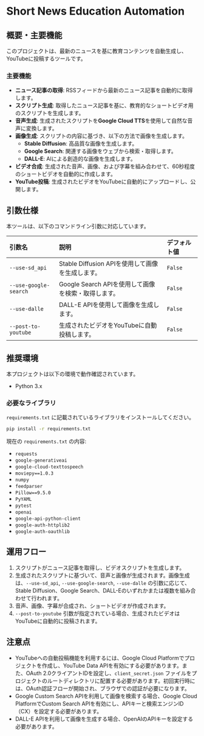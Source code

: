 # Short News Education Automation

## 概要・主要機能

このプロジェクトは、最新のニュースを基に教育コンテンツを自動生成し、YouTubeに投稿するツールです。

### 主要機能

- **ニュース記事の取得**: RSSフィードから最新のニュース記事を自動的に取得します。
- **スクリプト生成**: 取得したニュース記事を基に、教育的なショートビデオ用のスクリプトを生成します。
- **音声生成**: 生成されたスクリプトを**Google Cloud TTS**を使用して自然な音声に変換します。
- **画像生成**: スクリプトの内容に基づき、以下の方法で画像を生成します。
    - **Stable Diffusion**: 高品質な画像を生成します。
    - **Google Search**: 関連する画像をウェブから検索・取得します。
    - **DALL-E**: AIによる創造的な画像を生成します。
- **ビデオ合成**: 生成された音声、画像、および字幕を組み合わせて、60秒程度のショートビデオを自動的に作成します。
- **YouTube投稿**: 生成されたビデオをYouTubeに自動的にアップロードし、公開します。

## 引数仕様

本ツールは、以下のコマンドライン引数に対応しています。

| 引数名               | 説明                                                                 | デフォルト値 |
| :------------------- | :------------------------------------------------------------------- | :----------- |
| `--use-sd_api`       | Stable Diffusion APIを使用して画像を生成します。                     | `False`      |
| `--use-google-search`| Google Search APIを使用して画像を検索・取得します。                  | `False`      |
| `--use-dalle`        | DALL-E APIを使用して画像を生成します。                               | `False`      |
| `--post-to-youtube`  | 生成されたビデオをYouTubeに自動投稿します。                          | `False`      |

## 推奨環境

本プロジェクトは以下の環境で動作確認されています。

- Python 3.x

### 必要なライブラリ

`requirements.txt` に記載されているライブラリをインストールしてください。

```bash
pip install -r requirements.txt
```

現在の `requirements.txt` の内容:
- `requests`
- `google-generativeai`
- `google-cloud-texttospeech`
- `moviepy==1.0.3`
- `numpy`
- `feedparser`
- `Pillow==9.5.0`
- `PyYAML`
- `pytest`
- `openai`
- `google-api-python-client`
- `google-auth-httplib2`
- `google-auth-oauthlib`

## 運用フロー

1. スクリプトがニュース記事を取得し、ビデオスクリプトを生成します。
2. 生成されたスクリプトに基づいて、音声と画像が生成されます。画像生成は、`--use-sd_api`, `--use-google-search`, `--use-dalle` の引数に応じて、Stable Diffusion、Google Search、DALL-Eのいずれかまたは複数を組み合わせて行われます。
3. 音声、画像、字幕が合成され、ショートビデオが作成されます。
4. `--post-to-youtube` 引数が指定されている場合、生成されたビデオはYouTubeに自動的に投稿されます。

## 注意点

- YouTubeへの自動投稿機能を利用するには、Google Cloud Platformでプロジェクトを作成し、YouTube Data APIを有効にする必要があります。また、OAuth 2.0クライアントIDを設定し、`client_secret.json` ファイルをプロジェクトのルートディレクトリに配置する必要があります。初回実行時には、OAuth認証フローが開始され、ブラウザでの認証が必要になります。
- Google Custom Search APIを利用して画像を検索する場合、Google Cloud PlatformでCustom Search APIを有効にし、APIキーと検索エンジンID（CX）を設定する必要があります。
- DALL-E APIを利用して画像を生成する場合、OpenAIのAPIキーを設定する必要があります。
